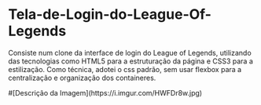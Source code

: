 # Tela-de-Login-do-League-Of-Legends
<p>Consiste num clone da interface de login do League of Legends, utilizando das tecnologias como HTML5 para a estruturação da página e CSS3 para a estilização.
Como técnica, adotei o css padrão, sem usar flexbox para a centralização e organização dos containeres.
</p>
#[Descrição da Imagem](https://i.imgur.com/HWFDr8w.jpg)


